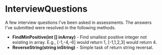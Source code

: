 # InterviewQuestions
A few interview questions I've been asked in assessments. The answers I've submitted were resolved in the following methods.
- **FindMinPositive(int [] inArray)** - Find smallest positive integer not existing in array. E.g., [-1,-4,-6] would return 1, [-1,1,2,3] would return 4.
- **ReverseString(string inString)** - Simple task of return string reversal.
